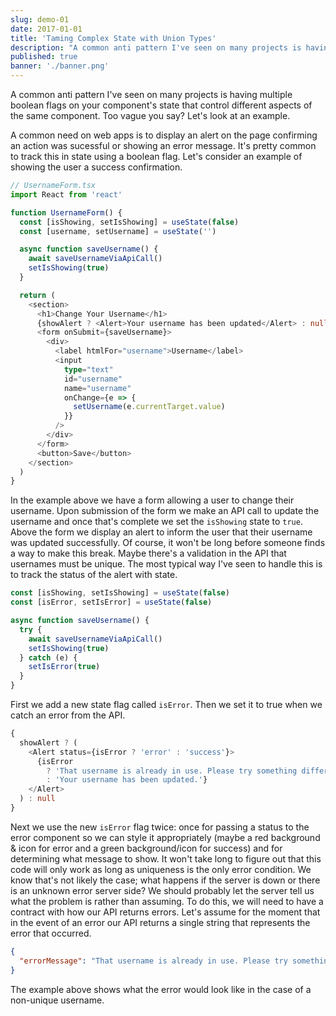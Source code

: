 ```yaml
---
slug: demo-01
date: 2017-01-01
title: 'Taming Complex State with Union Types'
description: "A common anti pattern I've seen on many projects is having multiple boolean flags on your component's state that control different aspects of the same component (eg. one to track if an alert is shown and another to track if it's dismissed). This post shows one possible way to tame this complexity using TypeScript's union types."
published: true
banner: './banner.png'
---
```


A common anti pattern I've seen on many projects is having multiple boolean flags on your component's state that control different aspects of the same component. Too vague you say? Let's look at an example.

A common need on web apps is to display an alert on the page confirming an action was sucessful or showing an error message. It's pretty common to track this in state using a boolean flag. Let's consider an example of showing the user a success confirmation.

```typescript
// UsernameForm.tsx
import React from 'react'

function UsernameForm() {
  const [isShowing, setIsShowing] = useState(false)
  const [username, setUsername] = useState('')

  async function saveUsername() {
    await saveUsernameViaApiCall()
    setIsShowing(true)
  }

  return (
    <section>
      <h1>Change Your Username</h1>
      {showAlert ? <Alert>Your username has been updated</Alert> : null}
      <form onSubmit={saveUsername}>
        <div>
          <label htmlFor="username">Username</label>
          <input
            type="text"
            id="username"
            name="username"
            onChange={e => {
              setUsername(e.currentTarget.value)
            }}
          />
        </div>
      </form>
      <button>Save</button>
    </section>
  )
}
```

In the example above we have a form allowing a user to change their username. Upon submission of the form we make an API call to update the username and once that's complete we set the `isShowing` state to `true`. Above the form we display an alert to inform the user that their username was updated successfully. Of course, it won't be long before someone finds a way to make this break. Maybe there's a validation in the API that usernames must be unique. The most typical way I've seen to handle this is to track the status of the alert with state.

```typescript
const [isShowing, setIsShowing] = useState(false)
const [isError, setIsError] = useState(false)

async function saveUsername() {
  try {
    await saveUsernameViaApiCall()
    setIsShowing(true)
  } catch (e) {
    setIsError(true)
  }
}
```

First we add a new state flag called `isError`. Then we set it to true when we catch an error from the API.

```typescript
{
  showAlert ? (
    <Alert status={isError ? 'error' : 'success'}>
      {isError
        ? 'That username is already in use. Please try something different.'
        : 'Your username has been updated.'}
    </Alert>
  ) : null
}
```

Next we use the new `isError` flag twice: once for passing a status to the error component so we can style it appropriately (maybe a red background & icon for error and a green background/icon for success) and for determining what message to show. It won't take long to figure out that this code will only work as long as uniqueness is the only error condition. We know that's not likely the case; what happens if the server is down or there is an unknown error server side? We should probably let the server tell us what the problem is rather than assuming. To do this, we will need to have a contract with how our API returns errors. Let's assume for the moment that in the event of an error our API returns a single string that represents the error that occurred.

```json
{
  "errorMessage": "That username is already in use. Please try something different."
}
```

The example above shows what the error would look like in the case of a non-unique username.
